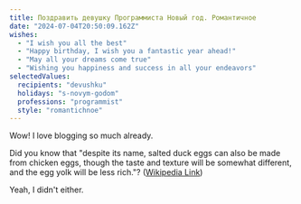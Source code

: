 ```yaml
---
title: Поздравить девушку Программиста Новый год. Романтичное
date: "2024-07-04T20:50:09.162Z"
wishes:
  - "I wish you all the best"
  - "Happy birthday, I wish you a fantastic year ahead!"
  - "May all your dreams come true"
  - "Wishing you happiness and success in all your endeavors"
selectedValues:
  recipients: "devushku"
  holidays: "s-novym-godom"
  professions: "programmist"
  style: "romantichnoe"
---
```


Wow! I love blogging so much already.

Did you know that "despite its name, salted duck eggs can also be made from
chicken eggs, though the taste and texture will be somewhat different, and the
egg yolk will be less rich."?
([Wikipedia Link](https://en.wikipedia.org/wiki/Salted_duck_egg))

Yeah, I didn't either.
